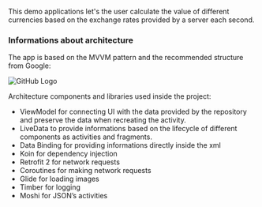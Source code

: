   This demo applications let's the user calculate the value of different currencies based on the exchange rates provided by a server each second. 

### Informations about architecture
The app is based on the MVVM pattern and the recommended structure from Google: 

![GitHub Logo](https://developer.android.com/topic/libraries/architecture/images/final-architecture.png)

Architecture components and libraries used inside the project:
- ViewModel for connecting UI with the data provided by the repository and preserve the
data when recreating the activity.
- LiveData to provide informations based on the lifecycle of different components as activities
and fragments.
- Data Binding for providing informations directly inside the xml
- Koin for dependency injection
- Retrofit 2 for network requests
- Coroutines for making network requests
- Glide for loading images
- Timber for logging
- Moshi for JSON’s activities
